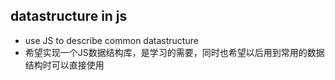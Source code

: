 ## datastructure in js
- use JS to describe common datastructure 
- 希望实现一个JS数据结构库，是学习的需要，同时也希望以后用到常用的数据结构时可以直接使用
